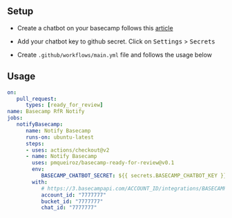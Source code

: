 ## Setup

* Create a chatbot on your basecamp follows this [article](https://3.basecamp-help.com/article/160-chatbots-and-webhooks)

* Add your chatbot key to github secret. Click on <kbd>Settings</kbd> > <kbd>Secrets</kbd>

* Create `.github/workflows/main.yml` file and follows the usage below

## Usage

```yaml
on:
   pull_request:
      types: [ready_for_review]
name: Basecamp RfR Notify
jobs:
   notifyBasecamp:
      name: Notify Basecamp
      runs-on: ubuntu-latest
      steps:
      - uses: actions/checkout@v2
      - name: Notify Basecamp
        uses: pmqueiroz/basecamp-ready-for-review@v0.1
        env:
           BASECAMP_CHATBOT_SECRET: ${{ secrets.BASECAMP_CHATBOT_KEY }}
        with:
           # https://3.basecampapi.com/ACCOUNT_ID/integrations/BASECAMP_CHATBOT_SECRET/buckets/BUCKET_ID/chats/CHAT_ID/lines.json
           account_id: "7777777"
           bucket_id: "7777777"
           chat_id: "7777777"
```
